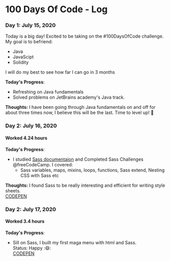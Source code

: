 # 100 Days Of Code - Log

### Day 1: July 15, 2020

Today is a big day! Excited to be taking on the #100DaysOfCode challenge.
My goal is to befriend:
* Java 
* JavaScipt
* Solidity

I will do my best to see how far I can go in 3 months

**Today's Progress**: 
* Refreshing on Java fundamentals
* Solved problems on JetBrains academy's Java track.  

**Thoughts:** I have been going through Java fundamentals on and off for about three times now, I believe this will be the last. Time to level up! :muscle:

### Day 2: July 16, 2020
#### Worked 4.24 hours
**Today's Progress**: 
* I studied [Sass documentaion](https://sass-lang.com/documentation/syntax) and Completed Sass Challenges @freeCodeCamp. I covered: 
  * Sass variables, maps, mixins, loops, functions, Sass extend, Nesting CSS with Sass etc

**Thoughts:** I found Sass to be really interesting and efficient for writing style sheets.   
[CODEPEN](https://codepen.io/abdulqadirfy/details/bGEmGda)

### Day 2: July 17, 2020
#### Worked 3.4 hours
**Today's Progress**: 
 * Sill on Sass, I built my first maga menu with html and Sass.   
Status: Happy ::smile::  
[CODEPEN](https://codepen.io/abdulqadirfy/pen/wvMQGrM)  
 
